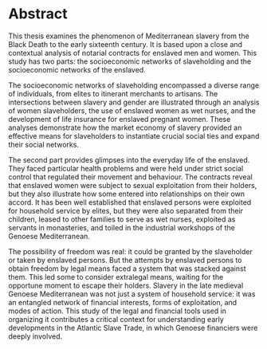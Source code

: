 # Abstract

This thesis examines the phenomenon of Mediterranean slavery from the Black Death to the early sixteenth century. It is based upon a close and contextual analysis of notarial contracts for enslaved men and women. This study has two parts: the socioeconomic networks of slaveholding and the socioeconomic networks of the enslaved.

The socioeconomic networks of slaveholding encompassed a diverse range of individuals, from elites to itinerant merchants to artisans. The intersections between slavery and gender are illustrated through an analysis of women slaveholders, the use of enslaved women as wet nurses, and the development of life insurance for enslaved pregnant women. These analyses demonstrate how the market economy of slavery provided an effective means for slaveholders to instantiate crucial social ties and expand their social networks.

The second part provides glimpses into the everyday life of the enslaved. They faced particular health problems and were held under strict social control that regulated their movement and behaviour. The contracts reveal that enslaved women were subject to sexual exploitation from their holders, but they also illustrate how some entered into relationships on their own accord. It has been well established that enslaved persons were exploited for household service by elites, but they were also separated from their children, leased to other families to serve as wet nurses, exploited as servants in monasteries, and toiled in the industrial workshops of the Genoese Mediterranean.

The possibility of freedom was real: it could be granted by the slaveholder or taken by enslaved persons. But the attempts by enslaved persons to obtain freedom by legal means faced a system that was stacked against them. This led some to consider extralegal means, waiting for the opportune moment to escape their holders. Slavery in the late medieval Genoese Mediterranean was not just a system of household service: it was an entangled network of financial interests, forms of exploitation, and modes of action. This study of the legal and financial tools used in organizing it contributes a critical context for understanding early developments in the Atlantic Slave Trade, in which Genoese financiers were deeply involved.